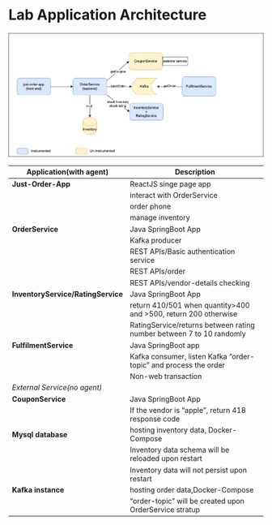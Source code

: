 # Lab Application Architecture

![Lab Diagram](assets/images/architecture.png)

|**Application(with agent)** |**Description**|
| ------------- |-------------|
| **Just-Order-App**      | ReactJS singe page app
||interact with OrderService|
||order phone    |
||manage inventory|
| **OrderService**      | Java SpringBoot App    |
||Kafka producer|
||REST APIs/Basic authentication service|
||REST APIs/order|
||REST APIs/vendor-details checking|
| **InventoryService/RatingService**     | Java SpringBoot App    |
||return 410/501 when quantity>400 and >500, return 200 otherwise|
||RatingService/returns between rating number between 7 to 10 randomly|
|**FulfilmentService**|Java SpringBoot app|
||Kafka consumer, listen Kafka “order-topic” and process the order|
||Non-web transaction|
|_External Service(no agent)_ ||
|**CouponService**|Java SpringBoot App|
||If the vendor is “apple”, return 418 response code|
|**Mysql database**|hosting inventory data, Docker-Compose|
||Inventory data schema will be reloaded upon restart|
||Inventory data will not persist upon restart |
|**Kafka instance**|hosting order data,Docker-Compose|
||“order-topic” will be created upon OrderService stratup|






